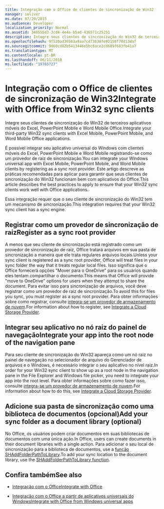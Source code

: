 ```yaml
---
title: Integração com o Office de clientes de sincronização de Win32
manager: soliver
ms.date: 07/29/2015
ms.audience: Developer
localization_priority: Normal
ms.assetid: 348555d3-3cd4-4e4a-b5ad-436571c25251
description: Integre seus clientes de sincronização do Win32 de terceiros aplicativos móveis do Excel, PowerPoint Mobile e Word Mobile Office.
ms.openlocfilehash: 9f520ad36583a9aa7cd73638fe92158f70d13daf
ms.sourcegitcommit: 9d60cd82b5413446e5bc8ace2cd689f683fb41a7
ms.translationtype: MT
ms.contentlocale: pt-BR
ms.lasthandoff: 06/11/2018
ms.locfileid: "19765727"
---
```

# <a name="integrate-with-office-from-win32-sync-clients"></a><span data-ttu-id="28c4b-103">Integração com o Office de clientes de sincronização de Win32</span><span class="sxs-lookup"><span data-stu-id="28c4b-103">Integrate with Office from Win32 sync clients</span></span>

<span data-ttu-id="28c4b-104">Integre seus clientes de sincronização do Win32 de terceiros aplicativos móveis do Excel, PowerPoint Mobile e Word Mobile Office.</span><span class="sxs-lookup"><span data-stu-id="28c4b-104">Integrate your third-party Win32 sync clients with Excel Mobile, PowerPoint Mobile, and Word Mobile Office applications.</span></span> 
  
<span data-ttu-id="28c4b-105">É possível integrar seu aplicativo universal do Windows com clientes móveis do Excel, PowerPoint Mobile e Word Mobile registrando-se como um provedor de raiz de sincronização.</span><span class="sxs-lookup"><span data-stu-id="28c4b-105">You can integrate your Windows universal app with Excel Mobile, PowerPoint Mobile, and Word Mobile clients by registering as a sync root provider.</span></span> <span data-ttu-id="28c4b-106">Este artigo descreve as práticas recomendadas para aplicar para garantir que seus clientes de sincronização do Win32 funcionam bem com aplicativos do Office.</span><span class="sxs-lookup"><span data-stu-id="28c4b-106">This article describes the best practices to apply to ensure that your Win32 sync clients work well with Office applications.</span></span>
  
<span data-ttu-id="28c4b-107">Essa integração requer que o seu cliente de sincronização do Win32 tem um mecanismo de sincronização.</span><span class="sxs-lookup"><span data-stu-id="28c4b-107">This integration requires that your Win32 sync client has a sync engine.</span></span>
  
## <a name="register-as-a-sync-root-provider"></a><span data-ttu-id="28c4b-108">Registrar como um provedor de sincronização de raiz</span><span class="sxs-lookup"><span data-stu-id="28c4b-108">Register as a sync root provider</span></span>

<span data-ttu-id="28c4b-109">A menos que seu cliente de sincronização está registrado como um provedor de sincronização de raiz, Office tratará arquivos em sua pasta de sincronização a maneira que ele trata regulares arquivos locais.</span><span class="sxs-lookup"><span data-stu-id="28c4b-109">Unless your sync client is registered as a sync root provider, Office will treat files in your sync folder the way that it treats regular local files.</span></span> <span data-ttu-id="28c4b-110">Isso significa que o Office fornecerá opções "Mover para o OneDrive" para os usuários quando eles tentam compartilhar o documento.</span><span class="sxs-lookup"><span data-stu-id="28c4b-110">This means that Office will provide "move to OneDrive" options for users when they attempt to share the document.</span></span> <span data-ttu-id="28c4b-111">Para evitar isso para sincronização de arquivos, você deve registrar como um provedor de raiz de sincronização.</span><span class="sxs-lookup"><span data-stu-id="28c4b-111">To avoid this for files you sync, you must register as a sync root provider.</span></span> <span data-ttu-id="28c4b-112">Para obter informações sobre como registrar, consulte [integra-se um provedor de armazenamento de nuvem](https://msdn.microsoft.com/en-us/library/windows/desktop/dn889934%28v=vs.85%29.aspx).</span><span class="sxs-lookup"><span data-stu-id="28c4b-112">For information about how to register, see [Integrate a Cloud Storage Provider](https://msdn.microsoft.com/en-us/library/windows/desktop/dn889934%28v=vs.85%29.aspx).</span></span>
  
## <a name="integrate-your-app-into-the-root-node-of-the-navigation-pane"></a><span data-ttu-id="28c4b-113">Integrar seu aplicativo no nó raiz do painel de navegação</span><span class="sxs-lookup"><span data-stu-id="28c4b-113">Integrate your app into the root node of the navigation pane</span></span>

<span data-ttu-id="28c4b-114">Para seu cliente de sincronização do Win32 apareça como um nó raiz no painel de navegação no selecionador de arquivo do Gerenciador de arquivos e o Windows, é necessário integrar o seu aplicativo no nível raiz.</span><span class="sxs-lookup"><span data-stu-id="28c4b-114">In order for your Win32 sync client to show up as a root node in the navigation pane in the File Explorer and Windows file picker, you need to integrate your app into the root level.</span></span> <span data-ttu-id="28c4b-115">Para obter informações sobre como fazer isso, consulte [integra-se um provedor de armazenamento de nuvem](https://msdn.microsoft.com/en-us/library/windows/desktop/dn889934%28v=vs.85%29.aspx).</span><span class="sxs-lookup"><span data-stu-id="28c4b-115">For information about how to do this, see [Integrate a Cloud Storage Provider](https://msdn.microsoft.com/en-us/library/windows/desktop/dn889934%28v=vs.85%29.aspx).</span></span> 
  
## <a name="add-your-sync-folder-as-a-document-library-optional"></a><span data-ttu-id="28c4b-116">Adicione sua pasta de sincronização como uma biblioteca de documentos (opcional)</span><span class="sxs-lookup"><span data-stu-id="28c4b-116">Add your sync folder as a document library (optional)</span></span>

<span data-ttu-id="28c4b-117">No Office, os usuários podem criar documentos em suas bibliotecas de documentos com uma única ação.</span><span class="sxs-lookup"><span data-stu-id="28c4b-117">In Office, users can create documents in their document libraries with a single action.</span></span> <span data-ttu-id="28c4b-118">Para adicionar o seu local de sincronização para a biblioteca de documentos, use a [função SHAddFolderPathToLibrary](https://msdn.microsoft.com/en-us/library/windows/desktop/dd378432%28v=vs.85%29.aspx).</span><span class="sxs-lookup"><span data-stu-id="28c4b-118">To add your sync location to the document library, use the [SHAddFolderPathToLibrary function](https://msdn.microsoft.com/en-us/library/windows/desktop/dd378432%28v=vs.85%29.aspx).</span></span> 
  
## <a name="see-also"></a><span data-ttu-id="28c4b-119">Confira também</span><span class="sxs-lookup"><span data-stu-id="28c4b-119">See also</span></span>
<span data-ttu-id="28c4b-120"><a name="bk_addresources"> </a></span><span class="sxs-lookup"><span data-stu-id="28c4b-120"></span></span>

- [<span data-ttu-id="28c4b-121">Integração com o Office</span><span class="sxs-lookup"><span data-stu-id="28c4b-121">Integrate with Office</span></span>](integrate-with-office.md)
    
- [<span data-ttu-id="28c4b-122">Integração com o Office a partir de aplicativos universais do Windows</span><span class="sxs-lookup"><span data-stu-id="28c4b-122">Integrate with Office from Windows universal apps</span></span>](integrate-with-office-from-windows-universal-apps.md)
    

